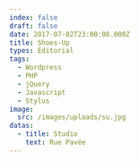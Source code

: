 ```yaml
---
index: false
draft: false
date: 2017-07-02T23:00:00.000Z
title: Shoes-Up
types: Editorial
tags:
  - Wordpress
  - PHP
  - jQuery
  - Javascript
  - Stylus
image:
  src: /images/uploads/su.jpg
datas:
  - title: Studio
    text: Rue Pavée
---
```

